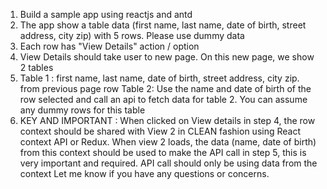 1. Build a sample app using reactjs and antd
2. The app show a table data (first name, last name, date of birth, street address, city zip) with 5 rows. Please use dummy data
3. Each row has "View Details" action / option
4. View Details should take user to new page. On this new page, we show 2 tables
5. Table 1 : first name, last name, date of birth, street address, city zip. from previous page row Table 2: Use the name and date of birth of the row selected and call an api to fetch data for table 2. You can assume any dummy rows for this table
6. KEY AND IMPORTANT : When clicked on View details in step 4, the row context should be shared with View 2 in CLEAN fashion using React context API or Redux. When view 2 loads, the data (name, date of birth) from this context should be used to make the API call in step 5, this is very important and required. API call should only be using data from the context
Let me know if you have any questions or concerns.